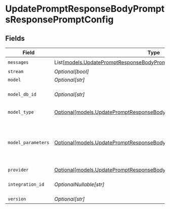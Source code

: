 # UpdatePromptResponseBodyPromptsResponsePromptConfig


## Fields

| Field                                                                                                                                          | Type                                                                                                                                           | Required                                                                                                                                       | Description                                                                                                                                    |
| ---------------------------------------------------------------------------------------------------------------------------------------------- | ---------------------------------------------------------------------------------------------------------------------------------------------- | ---------------------------------------------------------------------------------------------------------------------------------------------- | ---------------------------------------------------------------------------------------------------------------------------------------------- |
| `messages`                                                                                                                                     | List[[models.UpdatePromptResponseBodyPromptsResponseMessages](../models/updatepromptresponsebodypromptsresponsemessages.md)]                   | :heavy_check_mark:                                                                                                                             | N/A                                                                                                                                            |
| `stream`                                                                                                                                       | *Optional[bool]*                                                                                                                               | :heavy_minus_sign:                                                                                                                             | N/A                                                                                                                                            |
| `model`                                                                                                                                        | *Optional[str]*                                                                                                                                | :heavy_minus_sign:                                                                                                                             | N/A                                                                                                                                            |
| `model_db_id`                                                                                                                                  | *Optional[str]*                                                                                                                                | :heavy_minus_sign:                                                                                                                             | The id of the resource                                                                                                                         |
| `model_type`                                                                                                                                   | [Optional[models.UpdatePromptResponseBodyPromptsResponseModelType]](../models/updatepromptresponsebodypromptsresponsemodeltype.md)             | :heavy_minus_sign:                                                                                                                             | The type of the model                                                                                                                          |
| `model_parameters`                                                                                                                             | [Optional[models.UpdatePromptResponseBodyPromptsResponseModelParameters]](../models/updatepromptresponsebodypromptsresponsemodelparameters.md) | :heavy_minus_sign:                                                                                                                             | Model Parameters: Not all parameters apply to every model                                                                                      |
| `provider`                                                                                                                                     | [Optional[models.UpdatePromptResponseBodyPromptsResponseProvider]](../models/updatepromptresponsebodypromptsresponseprovider.md)               | :heavy_minus_sign:                                                                                                                             | N/A                                                                                                                                            |
| `integration_id`                                                                                                                               | *OptionalNullable[str]*                                                                                                                        | :heavy_minus_sign:                                                                                                                             | The id of the resource                                                                                                                         |
| `version`                                                                                                                                      | *Optional[str]*                                                                                                                                | :heavy_minus_sign:                                                                                                                             | N/A                                                                                                                                            |